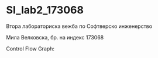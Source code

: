 # SI_lab2_173068

Втора лабораториска вежба по Софтверско инженерство

Мила Велковска, бр. на индекс 173068

Control Flow Graph:
